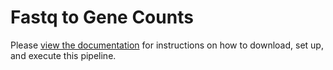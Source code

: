 # Fastq to Gene Counts

Please [view the documentation](https://helikarlab.github.io/FastqToGeneCounts/) for instructions on how to download, set up, and execute this pipeline.
